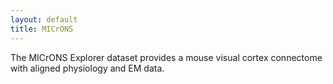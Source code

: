 ```yaml
---
layout: default
title: MICrONS
---
```


The MICrONS Explorer dataset provides a mouse visual cortex connectome with aligned physiology and EM data.
